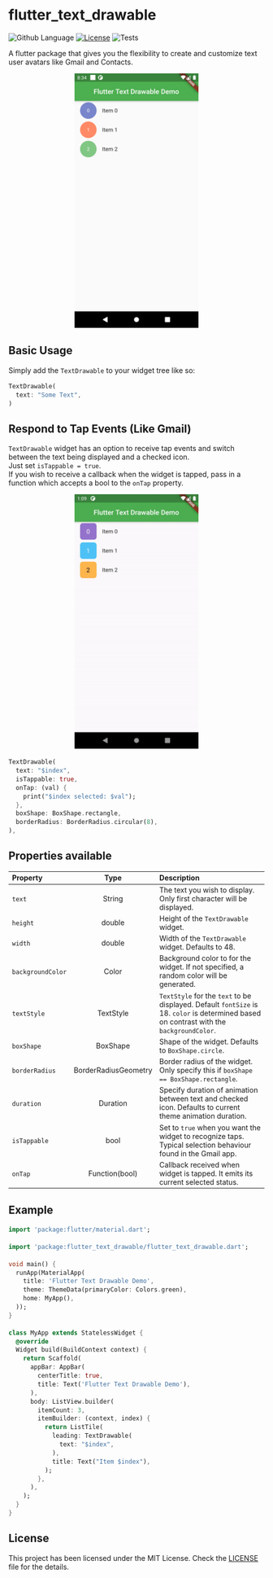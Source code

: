 # flutter_text_drawable
![Github Language](https://img.shields.io/github/languages/top/Akora-IngDKB/show_hide_fab)
[![License](https://img.shields.io/badge/license-MIT-purple.svg)](LICENSE)
![Tests](https://github.com/Akora-IngDKB/flutter_text_drawable/workflows/Tests/badge.svg)

A flutter package that gives you the flexibility to create and customize text user avatars like Gmail and Contacts.

<p align="center">  
<img src="https://raw.githubusercontent.com/Akora-IngDKB/flutter_text_drawable/master/assets/shot1.png" height=500em><br />  
</p>

## Basic Usage
Simply add the ```TextDrawable``` to your widget tree like so:
```dart
TextDrawable(
  text: "Some Text",
)
```

## Respond to Tap Events (Like Gmail)
`TextDrawable` widget has an option to receive tap events and switch between the text being displayed and a checked icon.  
Just set `isTappable = true`.  
If you wish to receive a callback when the widget is tapped, pass in a function which accepts a bool to the `onTap` property.  
<p align="center">  
<img src="https://raw.githubusercontent.com/Akora-IngDKB/flutter_text_drawable/master/assets/shot2.gif" height=500em><br />  
</p>

```dart
TextDrawable(
  text: "$index",
  isTappable: true,
  onTap: (val) {
    print("$index selected: $val");
  },
  boxShape: BoxShape.rectangle,
  borderRadius: BorderRadius.circular(8),
),

```

## Properties available
| Property | Type | Description |
| :--- | :---: | :--- |
| `text` | String | The text you wish to display. Only first character will be displayed. |
| `height` | double | Height of the `TextDrawable` widget. |
| `width` | double | Width of the `TextDrawable` widget. Defaults to 48. |
| `backgroundColor` | Color | Background color to for the widget. If not specified, a random color will be generated. |
| `textStyle` | TextStyle| `TextStyle` for the `text` to be displayed. Default `fontSize` is 18. `color` is determined based on contrast with the `backgroundColor`. |
| `boxShape` | BoxShape | Shape of the widget. Defaults to `BoxShape.circle`. |
| `borderRadius` | BorderRadiusGeometry | Border radius of the widget. Only specify this if `boxShape == BoxShape.rectangle`. |
| `duration` | Duration | Specify duration of animation between text and checked icon. Defaults to current theme animation duration. |
| `isTappable` | bool | Set to `true` when you want the widget to recognize taps. Typical selection behaviour found in the Gmail app. |
| `onTap` | Function(bool) | Callback received when widget is tapped. It emits its current selected status. |

## Example
```dart
import 'package:flutter/material.dart';

import 'package:flutter_text_drawable/flutter_text_drawable.dart';

void main() {
  runApp(MaterialApp(
    title: 'Flutter Text Drawable Demo',
    theme: ThemeData(primaryColor: Colors.green),
    home: MyApp(),
  ));
}

class MyApp extends StatelessWidget {
  @override
  Widget build(BuildContext context) {
    return Scaffold(
      appBar: AppBar(
        centerTitle: true,
        title: Text('Flutter Text Drawable Demo'),
      ),
      body: ListView.builder(
        itemCount: 3,
        itemBuilder: (context, index) {
          return ListTile(
            leading: TextDrawable(
              text: "$index",
            ),
            title: Text("Item $index"),
          );
        },
      ),
    );
  }
}
```

## License
This project has been licensed under the MIT License. Check the [LICENSE](LICENSE) file for the details.